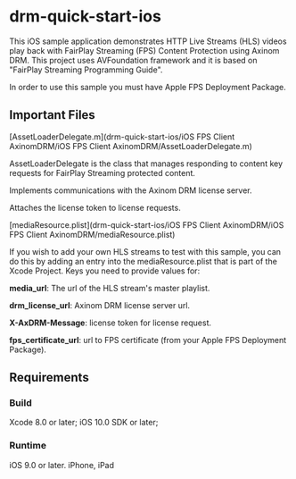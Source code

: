 # drm-quick-start-ios

This iOS sample application demonstrates HTTP Live Streams (HLS) videos play back with FairPlay Streaming (FPS) Content Protection using Axinom DRM. 
This project uses AVFoundation framework and it is based on "FairPlay Streaming Programming Guide".

In order to use this sample you must have Apple FPS Deployment Package.

## Important Files

[AssetLoaderDelegate.m](drm-quick-start-ios/iOS FPS Client AxinomDRM/iOS FPS Client AxinomDRM/AssetLoaderDelegate.m)

AssetLoaderDelegate is the class that manages responding to content key requests for FairPlay Streaming protected content.

Implements communications with the Axinom DRM license server.

Attaches the license token to license requests.


[mediaResource.plist](drm-quick-start-ios/iOS FPS Client AxinomDRM/iOS FPS Client AxinomDRM/mediaResource.plist)

If you wish to add your own HLS streams to test with this sample, you can do this by adding an entry into the mediaResource.plist that is part of the Xcode Project. Keys you need to provide values for:

__media_url__: The url of the HLS stream's master playlist.

__drm_license_url__: Axinom DRM license server url.

__X-AxDRM-Message__: license token for license request.

__fps_certificate_url__: url to FPS certificate (from your Apple FPS Deployment Package).


## Requirements

### Build

Xcode 8.0 or later; iOS 10.0 SDK or later;

### Runtime

iOS 9.0 or later.
iPhone, iPad
